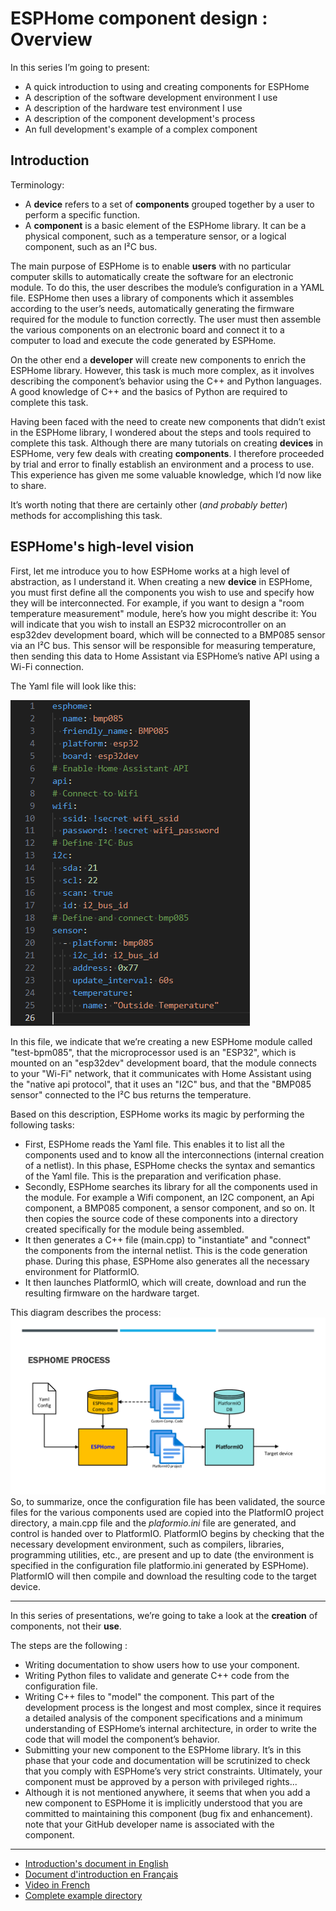 # ESPHome component design : Overview

In this series I’m going to present:

- A quick introduction to using and creating components for ESPHome
- A description of the software development environment I use
- A description of the hardware test environment I use
- A description of the component development's process
- An full development's example of a complex component

## Introduction

Terminology:

- A **device** refers to a set of **components** grouped together by a user to perform a specific function.
- A **component** is a basic element of the ESPHome library. It can be a physical component, such as a temperature sensor, or a logical component, such as an I²C bus.

The main purpose of ESPHome is to enable **users** with no particular computer skills to automatically create the software for an electronic module. To do this, the user describes the module’s configuration in a YAML file. ESPHome then uses a library of components which it assembles according to the user’s needs, automatically generating the firmware required for the module to function correctly. The user must then assemble the various components on an electronic board and connect it to a computer to load and execute the code generated by ESPHome.

On the other end a **developer** will create new components to enrich the ESPHome library. However, this task is much more complex, as it involves describing the component’s behavior using the C++ and Python languages. A good knowledge of C++ and the basics of Python are required to complete this task.

Having been faced with the need to create new components that didn’t exist in the ESPHome library, I wondered about the steps and tools required to complete this task. Although there are many tutorials on creating **devices** in ESPHome, very few deals with creating **components**. I therefore proceeded by trial and error to finally establish an environment and a process to use. This experience has given me some valuable knowledge, which I’d now like to share.

It’s worth noting that there are certainly other (_and probably better_) methods for accomplishing this task.

## **ESPHome's high-level vision**

First, let me introduce you to how ESPHome works at a high level of abstraction, as I understand it.
When creating a new **device** in ESPHome, you must first define all the components you wish to use and specify how they will be interconnected. For example, if you want to design a "room temperature measurement" module, here’s how you might describe it: You will indicate that you wish to install an ESP32 microcontroller on an esp32dev development board, which will be connected to a BMP085 sensor via an I²C bus. This sensor will be responsible for measuring temperature, then sending this data to Home Assistant via ESPHome’s native API using a Wi-Fi connection.

The Yaml file will look like this:

![image](images/bmp85-yaml.png)

In this file, we indicate that we’re creating a new ESPHome module called "test-bpm085", that the microprocessor used is an "ESP32", which is mounted on an "esp32dev" development board, that the module connects to your "Wi-Fi" network, that it communicates with Home Assistant using the "native api protocol", that it uses an "I2C" bus, and that the "BMP085 sensor" connected to the I²C bus returns the temperature.

Based on this description, ESPHome works its magic by performing the following tasks:

- First, ESPHome reads the Yaml file. This enables it to list all the components used and to know all the interconnections (internal creation of a netlist). In this phase, ESPHome checks the syntax and semantics of the Yaml file. This is the preparation and verification phase.
- Secondly, ESPHome searches its library for all the components used in the module. For example a Wifi component, an I2C component, an Api component, a BMP085 component, a sensor component, and so on. It then copies the source code of these components into a directory created specifically for the module being assembled.
- It then generates a C++ file (main.cpp) to "instantiate" and "connect" the components from the internal netlist. This is the code generation phase. During this phase, ESPHome also generates all the necessary environment for PlatformIO.
- It then launches PlatformIO, which will create, download and run the resulting firmware on the hardware target.

This diagram describes the process:
![image](images/esphome-process.png)
So, to summarize, once the configuration file has been validated, the source files for the various components used are copied into the PlatformIO project directory, a main.cpp file and the _plaformio.ini_ file are generated, and control is handed over to PlatformIO.
PlatformIO begins by checking that the necessary development environment, such as compilers, libraries, programming utilities, etc., are present and up to date (the environment is specified in the configuration file platformio.ini generated by ESPHome). PlatformIO will then compile and download the resulting code to the target device.

___
In this series of presentations, we’re going to take a look at the **creation** of components, not their **use**.

The steps are the following :

- Writing documentation to show users how to use your component.
- Writing Python files to validate and generate C++ code from the configuration file.
- Writing C++ files to "model" the component. This part of the development process is the longest and most complex, since it requires a detailed analysis of the component specifications and a minimum understanding of ESPHome’s internal architecture, in order to write the code that will model the component’s behavior.
- Submitting your new component to the ESPHome library. It’s in this phase that your code and documentation will be scrutinized to check that you comply with ESPHome’s very strict constraints. Ultimately, your component must be approved by a person with privileged rights...
- Although it is not mentioned anywhere, it seems that when you add a new component to ESPHome it is implicitly understood that you are committed to maintaining this component (bug fix and enhancement). note that your GitHub developer name is associated with the component.

___

- [Introduction's document in English](/Part1-introduction/part1-introduction-en-US.pdf)
- [Document d'introduction en Français](/Part1-introduction/part1-introduction-fr-FR.pdf)
- [Video in French](https://youtu.be/cindv-3cWSg)
- [Complete example directory](/Part1-introduction/bmp085-project)
